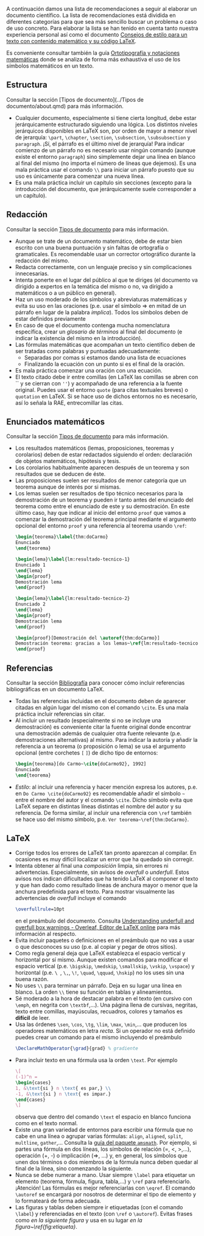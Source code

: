 A continuación damos una lista de recomendaciones a seguir al elaborar un documento científico. La lista de recomendaciones está dividida en diferentes categorías para que sea más sencillo buscar un problema o caso de uso concreto. Para elaborar la lista se han tenido en cuenta tanto nuestra experiencia personal así como el documento [Consejos de estilo para un texto con contenido matemático y su código LaTeX](https://anamat.unizar.es/latex/Sesion5.pdf). 

Es conveniente consultar también la guía [Ortotipografía y notaciones matemáticas](https://www.texnia.com/archive/ortomatem.pdf) donde se analiza de forma más exhaustiva el uso de los símbolos matemáticos en un texto.


## Estructura

Consultar la sección [Tipos de documento](../Tipos de documento/about.qmd) para más información.

- Cualquier documento, especialmente si tiene cierta longitud, debe estar jerárquicamente estructurado siguiendo una lógica. Los distintos niveles jerárquicos disponibles en LaTeX son, por orden de mayor a menor nivel de jerarquía: `\part`, `\chapter`, `\section`, `\subsection`, `\subsubsection` y `paragraph`. ¡Sí, el párrafo es el último nivel de jerarquía! Para indicar comienzo de un párrafo no es necesario usar ningún comando (aunque existe el entorno `paragraph`) sino simplemente dejar una línea en blanco al final del mismo (no importa el número de líneas que dejemos). Es una mala práctica usar el comando `\\` para iniciar un párrafo puesto que su uso es únicamente para comenzar una nueva línea.
- Es una mala práctica incluir un capítulo sin secciones (excepto para la introducción del documento, que jerárquicamente suele corresponder a un capítulo).

## Redacción

Consultar la sección [Tipos de documento](../Matematicas/about.qmd) para más información.

- Aunque se trate de un documento matemático, debe de estar bien escrito con una buena puntuación y sin faltas de ortografía o gramaticales. Es recomendable usar un corrector ortográfico durante la redacción del mismo.
- Redacta correctamente, con un lenguaje preciso y sin complicaciones innecesarias.
- Intenta ponerte en el lugar del público al que te diriges (el documento va dirigido a expertos en la temática del mismo o no, va dirigido a matemáticos o a un público en general). 
- Haz un uso moderado de los símbolos y abreviaturas matemáticas y evita su uso en las oraciones (p.e. usar el símbolo $\Rightarrow$ en mitad de un párrafo en lugar de la palabra *implica*). Todos los símbolos deben de estar definidos previamente 
- En caso de que el documento contenga mucha nomenclatura específica, crear un *glosario de términos* al final del documento (e indicar la existencia del mismo en la introducción).
- Las fórmulas matemáticas que acompañan un texto científico deben de ser tratadas como palabras y puntuadas adecuadamente:
	- Separadas por comas si estamos dando una lista de ecuaciones
	- Finalizando la ecuación con un punto si es el final de la oración.
- Es mala práctica comenzar una oración con una ecuación.
- El texto citado debe ir entre comillas (en LaTeX las comillas se abren con \`\` y se cierran con `''`) y acompañado de una referencia a la fuente original. Puedes usar el entorno `quote` (para citas textuales breves) o `quotation` en LaTeX. Si se hace uso de dichos entornos no es necesario, así lo señala la RAE, entrecomillar las citas.


## Enunciados matemáticos

Consultar la sección [Tipos de documento](../Matematicas/about.qmd) para más información.

- Los resultados matemáticos (lemas, proposiciones, teoremas y corolarios) deben de estar redactados siguiendo el orden: declaración de objetos matemáticos, hipótesis y tesis. 
- Los corolarios habitualmente aparecen después de un teorema y son resultados que se deducen de éste.
- Las proposiciones suelen ser resultados de menor categoría que un teorema aunque de interés por si mismas.
- Los lemas suelen ser resultados de tipo técnico necesarios para la demostración de un teorema y pueden ir tanto antes del enunciado del teorema como entre el enunciado de este y su demostración. En este último caso, hay que indicar al inicio del entorno `proof` que vamos a comenzar la demostración del teorema principal mediante el argumento opcional del entorno `proof` y una referencia al teorema usando `\ref`:
	```tex
	\begin{teorema}\label{thm:doCarmo}
	Enunciado
	\end{teorema}

	\begin{lema}\label{lm:resultado-tecnico-1}
	Enunciado 1
	\end{lema}
	\begin{proof}
	Demostración lema
	\end{proof}
	
	\begin{lema}\label{lm:resultado-tecnico-2}
	Enunciado 2
	\end{lema}
	\begin{proof}
	Demostración lema
	\end{proof}

	\begin{proof}[Demostración del \autoref{thm:doCarmo}]
	Demostración teorema: gracias a los lemas~\ref{lm:resultado-tecnico-1} y~\ref{lm:resultado-tecnico-2}...
	\end{proof}
	```


## Referencias

Consultar la sección [Bibliografía](../Bibliografia/about.qmd) para conocer cómo incluir referencias bibliográficas en un documento LaTeX.

- Todas las referencias incluidas en el documento deben de aparecer citadas en algún lugar del mismo con el comando `\cite`. Es una mala práctica incluir referencias sin citar.
- Al incluir un resultado (especialmente si no se incluye una demostración) es conveniente citar la fuente original donde encontrar una demostración además de cualquier otra fuente relevante (p.e. demostraciones alternativas) al mismo. Para indicar la autoría y añadir la referencia a un teorema (o proposición o lema) se usa el argumento opcional (entre corchetes `[` `]`) de dicho tipo de entornos:
	```tex
	\begin{teorema}[do Carmo~\cite{doCarmo92}, 1992]
	Enunciado
	\end{teorema}
	```
- *Estilo*: al incluir una referencia y hacer mención expresa los autores, p.e. en `Do Carmo \cite{doCarmo92}` es recomendable añadir el símbolo `~` entre el nombre del autor y el comando `\cite`. Dicho símbolo evita que LaTeX separe en distintas líneas distintas el nombre del autor y su referencia. De forma similar, al incluir una referencia con `\ref` también se hace uso del mismo símbolo, p.e. `Ver teorema~\ref{thm:DoCarmo}`.


## LaTeX
- Corrige todos los errores de LaTeX tan pronto aparezcan al compilar. En ocasiones es muy difícil localizar un error que ha quedado sin corregir.
- Intenta obtener al final una *composición* limpia, sin errores ni advertencias. Especialmente, sin avisos de *overfull* o *underfull*. Estos avisos nos indican dificultades que ha tenido LaTeX al componer el texto y que han dado como resultado líneas de anchura mayor o menor que la anchura predefinida para el texto. Para mostrar visualmente las advertencias de *overfull* incluye el comando
	```tex
	\overfullrule=10pt
	```
	en el preámbulo del documento.
	Consulta [Understanding underfull and overfull box warnings - Overleaf, Editor de LaTeX online](https://es.overleaf.com/learn/how-to/Understanding_underfull_and_overfull_box_warnings) para más información al respecto.
- Evita incluir paquetes o definiciones en el preámbulo que no vas a usar o que desconoces su uso (p.e. al copiar y pegar de otros sitios).
- Como regla general deja que LaTeX establezca el espacio vertical y horizontal por sí mismo. Aunque existen comandos para modificar el espacio vertical (p.e. `\bigskip`, `\medskip`, `\smallskip`, `\vskip`, `\vspace`) y horizontal (p.e. `\ `, `\,`, `\!`, `\quad`, `\qquad`, `\hskip`) no los uses sin una buena razón.
- No uses `\\` para terminar un párrafo. Deja en su lugar una línea en blanco. La orden `\\` tiene su función en tablas y alineamientos.
- Sé moderado a la hora de destacar palabra en el texto (en cursivo con `\emph`, en negrita con `\textbf`,...). Una página llena de cursivas, negritas, texto entre comillas, mayúsculas, recuadros, colores y tamaños es **difícil** de leer.
- Usa las órdenes `\sen`, `\cos`, `\tg`, `\lim`, `\max`, `\min`,... que producen los operadores matemáticos en letra *recta*. Si un operador no está definido puedes crear un comando para el mismo incluyendo el preámbulo
	```tex
	\DeclareMathOperator{\grad}{grad} % gradiente
	```
- Para incluir texto en una fórmula usa la orden `\text`. Por ejemplo
	```tex
	\[
	(-1)^n = 
	\begin{cases}
	1, &\text{si } n \text{ es par,} \\
	-1, &\text{si } n \text{ es impar.}
	\end{cases}
	\]
	```
	observa que dentro del comando `\text` el espacio en blanco funciona como en el texto normal.
- Existe una gran variedad de entornos para escribir una fórmula que no cabe en una línea o agrupar varias fórmulas: `align`, `aligned`, `split`, `multline`, `gather`,... Consulta la [guía del paquete `amsmath`](https://ctan.fisiquimicamente.com/macros/latex/required/amsmath/amsldoc.pdf). Por ejemplo, si partes una fórmula en dos líneas, los símbolos de relación (=, <, >,...), operación (+, -) o implicación ($\Rightarrow$, ...) y, en general, los símbolos que unen dos términos o dos miembros de la fórmula nunca deben quedar al final de la línea, sino comenzando la siguiente.
- Nunca se debe numerar a mano. Usar siempre `\label` para etiquetar un elemento (teorema, fórmula, figura, tabla,...) y `\ref` para referenciarlo. ¡Atención! Las fórmulas es mejor referenciarlas con `\eqref`. El comando `\autoref` se encargará por nosotros de determinar el tipo de elemento y lo formateará de forma adecuada.
- Las figuras y tablas deben siempre ir etiquetadas (con el comando `\label`) y referenciadas en el texto (con `\ref` o `\autoref`). Evitas frases como *en la siguiente figura* y usa en su lugar *en la figura~\ref{fig:etiqueta}*.

